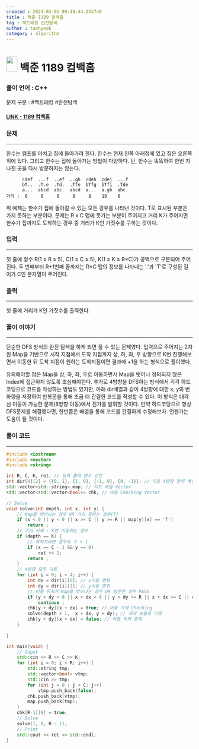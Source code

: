 ```yaml
---
created : 2024-03-01 09:49:44.153740
title : 백준 1189 컴백홈
tag : 백트래킹 완전탐색
author : taehyeok
category : algorithm
---
```

# <img src="https://d2gd6pc034wcta.cloudfront.net/tier/10.svg" width="30" height="40"> 백준 1189 컴백홈

### 풀이 언어 : C++

문제 구분 : #백트래킹 #완전탐색
#### [LINK - 1189 컴백홈](https://www.acmicpc.net/problem/1189)

### 문제
<hr>
한수는 캠프를 마치고 집에 돌아가려 한다. 한수는 현재 왼쪽 아래점에 있고 집은 오른쪽 위에 있다. 그리고 한수는 집에 돌아가는 방법이 다양하다. 단, 한수는 똑똑하여 한번 지나친 곳을 다시 방문하지는 않는다.

```
      cdef  ...f  ..ef  ..gh  cdeh  cdej  ...f 
      bT..  .T.e  .Td.  .Tfe  bTfg  bTfi  .Tde 
      a...  abcd  abc.  abcd  a...  a.gh  abc. 
거리 :  6     6     6     8     8    10    6
```

위 예제는 한수가 집에 돌아갈 수 있는 모든 경우를 나타낸 것이다. T로 표시된 부분은 가지 못하는 부분이다. 문제는 R x C 맵에 못가는 부분이 주어지고 거리 K가 주어지면 한수가 집까지도 도착하는 경우 중 거리가 K인 가짓수를 구하는 것이다.

### 입력
<hr>
첫 줄에 정수 R(1 ≤ R ≤ 5), C(1 ≤ C ≤ 5), K(1 ≤ K ≤ R×C)가 공백으로 구분되어 주어진다. 두 번째부터 R+1번째 줄까지는 R×C 맵의 정보를 나타내는 '.'과 'T'로 구성된 길이가 C인 문자열이 주어진다.

### 출력
<hr>
첫 줄에 거리가 K인 가짓수를 출력한다.

### 풀이 이야기
<hr>

단순한 DFS 방식의 완전 탐색을 하게 되면 풀 수 있는 문제였다. 입력으로 주어지는 2차원 Map을 기반으로 시작 지점에서 도착 지점까지 상, 하, 좌, 우 방향으로 K번 진행해보면서 이동한 뒤 도착 지점이 원하는 도착지점이면 결과에 +1을 하는 형식으로 풀이했다.

유의해야할 점은 Map을 상, 하, 좌, 우로 이동하면서 Map을 벗어나 정의되지 않은 Index에 접근하지 않도록 조심해야한다. 추가로 4방향을 DFS하는 방식에서 각각 하드코딩으로 코드를 작성하는 방법도 있지만, 아래 dir배열과 같이 4방향에 대한 x, y의 변화량을 저장하여 반복문을 통해 조금 더 간결한 코드를 작성할 수 있다. 이 방식은 대각선 이동이 가능한 문제(8방향 이동)에서 진가를 발휘할 것이다. 만약 하드코딩으로 항상 DFS문제를 해결했다면, 한번쯤은 배열을 통해 코드를 간결하게 수정해보자. 언젠가는 도움이 될 것이다.

### 풀이 코드
<hr>

``` c++
#include <iostream>
#include <vector>
#include <string>

int R, C, K, ret; // 입력 출력 변수 선언
int dir[4][2] = {{0, 1}, {1, 0}, {-1, 0}, {0, -1}}; // 이동 4방향 정의 배열
std::vector<std::string> map; // 지도 배열 Vector
std::vector<std::vector<bool>> chk; // 이동 Checking Vector

// Solve
void solve(int depth, int x, int y) {
    // Map을 벗어나는 경우 OR 가지 못하는 경우(T)
    if (x < 0 || y < 0 || x >= C || y >= R || map[y][x] == 'T')
        return ;
    // 기저 사례 : K번 이동하는 경우
    if (depth == K) {
        // 목적지라면 경우의 수 + 1
        if (x == C - 1 && y == 0)
            ret += 1;
        return ;
    }
    // 4방향 모두 이동
    for (int i = 0; i < 4; i++) {
        int dx = dir[i][0]; // x이동 변위
        int dy = dir[i][1]; // y이동 변위
        // 이동 위치가 Map을 벗어나는 경우 OR 방문한 경우 PASS
        if (y + dy < 0 || x + dx < 0 || y + dy >= R || x + dx >= C || chk[y + dy][x + dx])
            continue ;
        chk[y + dy][x + dx] = true; // 이동 지역 Checking
        solve(depth + 1,  x + dx, y + dy); // 재귀 호출로 이동
        chk[y + dy][x + dx] = false; // 이동 지역 원복
    }
    
}

int main(void) {
    // Input
    std::cin >> R >> C >> K;
    for (int i = 0; i < R; i++) {
        std::string tmp;
        std::vector<bool> vtmp;
        std::cin >> tmp;
        for (int j = 0 ; j < C; j++)
            vtmp.push_back(false);
        chk.push_back(vtmp);
        map.push_back(tmp);
    }
    chk[R-1][0] = true;
    // Solve
    solve(1, 0, R - 1);
    // Print
    std::cout << ret << std::endl;
}
```
